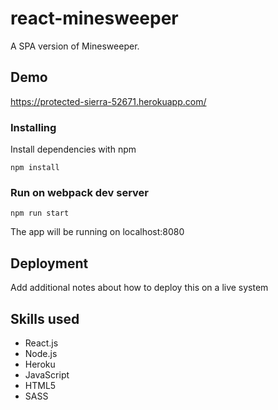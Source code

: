 # react-minesweeper

A SPA version of Minesweeper.

## Demo

https://protected-sierra-52671.herokuapp.com/

### Installing

Install dependencies with npm

```
npm install 
```

### Run on webpack dev server

```
npm run start
```

The app will be running on localhost:8080

## Deployment

Add additional notes about how to deploy this on a live system

## Skills used

* React.js
* Node.js
* Heroku
* JavaScript
* HTML5
* SASS




